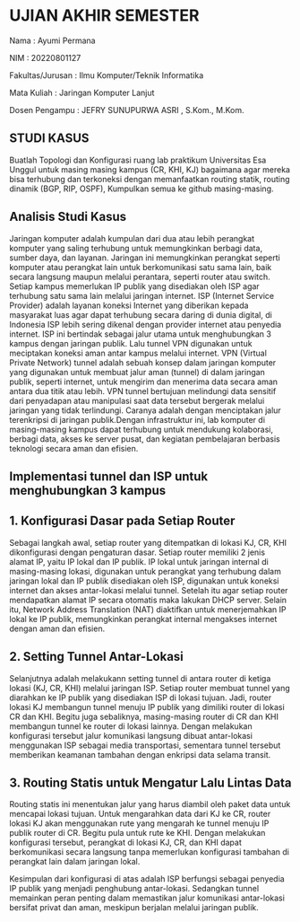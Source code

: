 # **UJIAN AKHIR SEMESTER**

Nama		    	: Ayumi Permana

NIM			        : 20220801127

Fakultas/Jurusan	: Ilmu Komputer/Teknik Informatika

Mata Kuliah		    : Jaringan Komputer Lanjut

Dosen Pengampu	    : JEFRY SUNUPURWA ASRI , S.Kom., M.Kom.

## **STUDI KASUS**
Buatlah Topologi dan Konfigurasi ruang lab praktikum Universitas Esa Unggul untuk masing masing kampus (CR, KHI, KJ) bagaimana agar mereka bisa terhubung dan terkoneksi dengan memanfaatkan routing statik, routing dinamik (BGP, RIP, OSPF), Kumpulkan semua ke github masing-masing.

## **Analisis Studi Kasus**

Jaringan komputer adalah kumpulan dari dua atau lebih perangkat komputer yang saling terhubung untuk memungkinkan berbagi data, sumber daya, dan layanan. Jaringan ini memungkinkan perangkat seperti komputer atau perangkat lain untuk berkomunikasi satu sama lain, baik secara langsung maupun melalui perantara, seperti router atau switch. Setiap kampus memerlukan IP publik yang disediakan oleh ISP agar terhubung satu sama lain melalui jaringan internet. ISP (Internet Service Provider) adalah layanan koneksi Internet yang diberikan kepada masyarakat luas agar dapat terhubung secara daring di dunia digital, di Indonesia ISP lebih sering dikenal dengan provider internet atau penyedia internet. ISP ini bertindak sebagai jalur utama untuk menghubungkan 3 kampus dengan jaringan publik. Lalu tunnel VPN digunakan untuk meciptakan koneksi aman antar kampus melalui internet. VPN (Virtual Private Network) tunnel adalah sebuah konsep dalam jaringan komputer yang digunakan untuk membuat jalur aman (tunnel) di dalam jaringan publik, seperti internet, untuk mengirim dan menerima data secara aman antara dua titik atau lebih. VPN tunnel bertujuan melindungi data sensitif dari penyadapan atau manipulasi saat data tersebut bergerak melalui jaringan yang tidak terlindungi. Caranya adalah dengan menciptakan jalur terenkripsi di jaringan publik.Dengan infrastruktur ini, lab komputer di masing-masing kampus dapat terhubung untuk mendukung kolaborasi, berbagi data, akses ke server pusat, dan kegiatan pembelajaran berbasis teknologi secara aman dan efisien.

## Implementasi tunnel dan ISP untuk menghubungkan 3 kampus

## 1.	Konfigurasi Dasar pada Setiap Router
Sebagai langkah awal, setiap router yang ditempatkan di lokasi KJ, CR, KHI dikonfigurasi dengan pengaturan dasar. Setiap router memiliki 2 jenis alamat IP, yaitu IP lokal dan IP publik. IP lokal untuk jaringan internal di masing-masing lokasi, digunakan untuk perangkat yang terhubung dalam jaringan lokal dan IP publik disediakan oleh ISP, digunakan untuk koneksi internet dan akses antar-lokasi melalui tunnel. Setelah itu agar setiap router mendapatkan alamat IP secara otomatis maka lakukan DHCP server. Selain itu, Network Address Translation (NAT) diaktifkan untuk menerjemahkan IP lokal ke IP publik, memungkinkan perangkat internal mengakses internet dengan aman dan efisien. 
## 2.	Setting Tunnel Antar-Lokasi
Selanjutnya adalah melakukann setting tunnel di antara router di ketiga lokasi (KJ, CR, KHI) melalui jaringan ISP. Setiap router membuat tunnel yang diarahkan ke IP publik yang disediakan ISP di lokasi tujuan. Jadi, router lokasi KJ membangun tunnel menuju IP publik yang dimiliki router di lokasi CR dan KHI. Begitu juga sebaliknya, masing-masing router di CR dan KHI membangun tunnel ke router di lokasi lainnya. Dengan melakukan konfigurasi tersebut jalur komunikasi langsung dibuat antar-lokasi menggunakan ISP sebagai media transportasi, sementara tunnel tersebut memberikan keamanan tambahan dengan enkripsi data selama transit.
## 3.	Routing Statis untuk Mengatur Lalu Lintas Data
Routing statis ini menentukan jalur yang harus diambil oleh paket data untuk mencapai lokasi tujuan. Untuk mengarahkan data dari KJ ke CR, router lokasi KJ akan menggunakan rute yang mengarah ke tunnel menuju IP publik router di CR. Begitu pula untuk rute ke KHI. Dengan melakukan konfigurasi tersebut, perangkat di lokasi KJ, CR, dan KHI dapat berkomunikasi secara langsung tanpa memerlukan konfigurasi tambahan di perangkat lain dalam jaringan lokal.

Kesimpulan dari konfigurasi di atas adalah ISP berfungsi sebagai penyedia IP publik yang menjadi penghubung antar-lokasi. Sedangkan tunnel memainkan peran penting dalam memastikan jalur komunikasi antar-lokasi bersifat privat dan aman, meskipun berjalan melalui jaringan publik.